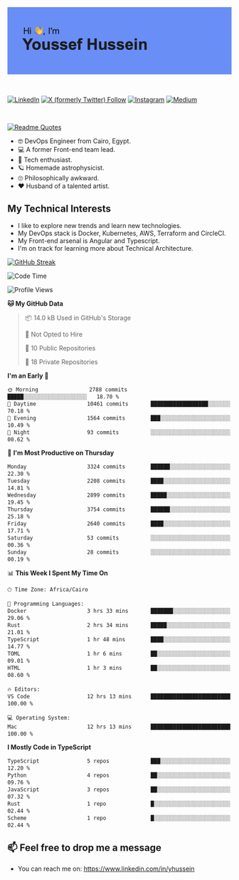 [![Youssef's GitHub Banner](./assets/youssef-hussein.png)](https://github.com/yorki404)

</br>

[![LinkedIn](https://img.shields.io/badge/linkedin-%230077B5.svg?style=for-the-badge&logo=linkedin&logoColor=white)](https://www.linkedin.com/in/yhussein/)
[![X (formerly Twitter) Follow](https://img.shields.io/twitter/follow/devqik_?style=for-the-badge&logo=X&logoColor=White&labelColor=White)](https://twitter.com/devqik_)
[![Instagram](https://img.shields.io/badge/devqik-E4405F?style=for-the-badge&logo=Instagram&logoColor=white)](https://instagram.com/devqik)
[![Medium](https://img.shields.io/badge/Medium-12100E?style=for-the-badge&logo=medium&logoColor=white)](https://medium.com/@devqik)

</br>

[![Readme Quotes](https://quotes-github-readme.vercel.app/api?type=horizontal&theme=dark)](https://github.com/piyushsuthar/github-readme-quotes)

- :nerd_face: DevOps Engineer from Cairo, Egypt.
- :computer: A former Front-end team lead.
- :satellite: Tech enthusiast.
- :ringed_planet: Homemade astrophysicist.
- :roll_eyes: Philosophically awkward.
- :heart: Husband of a talented artist.

## My Technical Interests

- I like to explore new trends and learn new technologies.
- My DevOps stack is Docker, Kubernetes, AWS, Terraform and CircleCI.
- My Front-end arsenal is Angular and Typescript.
- I'm on track for learning more about Technical Architecture.

[![GitHub Streak](https://streak-stats.demolab.com/?user=devqik&theme=dark)](https://git.io/streak-stats)

<!--START_SECTION:waka-->
![Code Time](http://img.shields.io/badge/Code%20Time-738%20hrs%2020%20mins-blue)

![Profile Views](http://img.shields.io/badge/Profile%20Views-0-blue)

**🐱 My GitHub Data** 

> 📦 14.0 kB Used in GitHub's Storage 
 > 
> 🚫 Not Opted to Hire
 > 
> 📜 10 Public Repositories 
 > 
> 🔑 18 Private Repositories 
 > 
**I'm an Early 🐤** 

```text
🌞 Morning                2788 commits        █████░░░░░░░░░░░░░░░░░░░░   18.70 % 
🌆 Daytime                10461 commits       ██████████████████░░░░░░░   70.18 % 
🌃 Evening                1564 commits        ███░░░░░░░░░░░░░░░░░░░░░░   10.49 % 
🌙 Night                  93 commits          ░░░░░░░░░░░░░░░░░░░░░░░░░   00.62 % 
```
📅 **I'm Most Productive on Thursday** 

```text
Monday                   3324 commits        ██████░░░░░░░░░░░░░░░░░░░   22.30 % 
Tuesday                  2208 commits        ████░░░░░░░░░░░░░░░░░░░░░   14.81 % 
Wednesday                2899 commits        █████░░░░░░░░░░░░░░░░░░░░   19.45 % 
Thursday                 3754 commits        ██████░░░░░░░░░░░░░░░░░░░   25.18 % 
Friday                   2640 commits        ████░░░░░░░░░░░░░░░░░░░░░   17.71 % 
Saturday                 53 commits          ░░░░░░░░░░░░░░░░░░░░░░░░░   00.36 % 
Sunday                   28 commits          ░░░░░░░░░░░░░░░░░░░░░░░░░   00.19 % 
```


📊 **This Week I Spent My Time On** 

```text
🕑︎ Time Zone: Africa/Cairo

💬 Programming Languages: 
Docker                   3 hrs 33 mins       ███████░░░░░░░░░░░░░░░░░░   29.06 % 
Rust                     2 hrs 34 mins       █████░░░░░░░░░░░░░░░░░░░░   21.01 % 
TypeScript               1 hr 48 mins        ████░░░░░░░░░░░░░░░░░░░░░   14.77 % 
TOML                     1 hr 6 mins         ██░░░░░░░░░░░░░░░░░░░░░░░   09.01 % 
HTML                     1 hr 3 mins         ██░░░░░░░░░░░░░░░░░░░░░░░   08.60 % 

🔥 Editors: 
VS Code                  12 hrs 13 mins      █████████████████████████   100.00 % 

💻 Operating System: 
Mac                      12 hrs 13 mins      █████████████████████████   100.00 % 
```

**I Mostly Code in TypeScript** 

```text
TypeScript               5 repos             ███░░░░░░░░░░░░░░░░░░░░░░   12.20 % 
Python                   4 repos             ██░░░░░░░░░░░░░░░░░░░░░░░   09.76 % 
JavaScript               3 repos             ██░░░░░░░░░░░░░░░░░░░░░░░   07.32 % 
Rust                     1 repo              █░░░░░░░░░░░░░░░░░░░░░░░░   02.44 % 
Scheme                   1 repo              █░░░░░░░░░░░░░░░░░░░░░░░░   02.44 % 
```




<!--END_SECTION:waka-->

## 📫 Feel free to drop me a message
- You can reach me on: https://www.linkedin.com/in/yhussein
